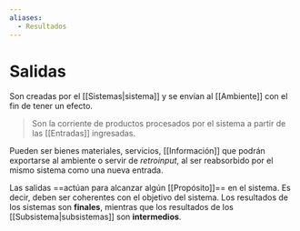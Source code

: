 ```yaml
---
aliases:
  - Resultados
---
```

# Salidas

Son creadas por el [[Sistemas|sistema]] y se envían al [[Ambiente]] con el fin de tener un efecto.

> Son la corriente de productos procesados por el sistema a partir de las [[Entradas]] ingresadas.

Pueden ser bienes materiales, servicios, [[Información]] que podrán exportarse al ambiente o servir de *retroinput*, al ser reabsorbido por el mismo sistema como una nueva entrada.

Las salidas ==actúan para alcanzar algún [[Propósito]]== en el sistema. Es decir, deben ser coherentes con el objetivo del sistema. Los resultados de los sistemas son **finales**, mientras que los resultados de los [[Subsistema|subsistemas]] son **intermedios**.

